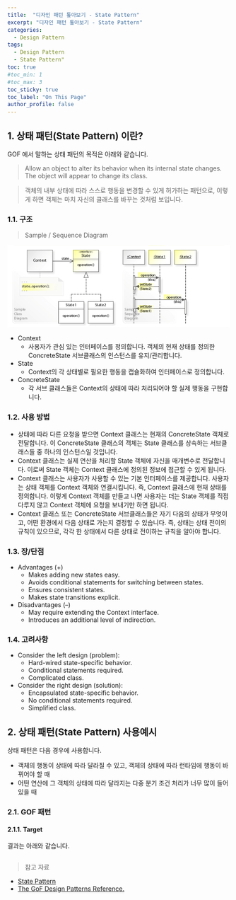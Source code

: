 ```yaml
---
title:  "디자인 패턴 톺아보기 - State Pattern"
excerpt: "디자인 패턴 톺아보기 - State Pattern"
categories:
  - Design Pattern
tags:
  - Design Pattern
  - State Pattern"
toc: true
#toc_min: 1
#toc_max: 3
toc_sticky: true
toc_label: "On This Page"
author_profile: false
---
```


## 1. 상태 패턴(State Pattern) 이란?

GOF 에서 말하는 상태 패턴의 목적은 아래와 같습니다.

> Allow an object to alter its behavior when its internal state changes. The object will appear to change its class.

> 객체의 내부 상태에 따라 스스로 행동을 변경할 수 있게 허가하는 패턴으로, 이렇게 하면 객체는 마치 자신의 클래스를 바꾸는 것처럼 보입니다.

### 1.1. 구조

> Sample / Sequence Diagram

![image](/assets/images/design_pattern/state_pattern.png)

* Context
  * 사용자가 관심 있는 인터페이스를 정의합니다. 객체의 현재 상태를 정의한 ConcreteState 서브클래스의 인스턴스를 유지/관리합니다.
* State
  * Context의 각 상태별로 필요한 행동을 캡슐화하여 인터페이스로 정의합니다.
* ConcreteState
  * 각 서브 클래스들은 Context의 상태에 따라 처리되어야 할 실제 행동을 구현합니다.

### 1.2. 사용 방법

* 상태에 따라 다른 요청을 받으면 Context 클래스는 현재의 ConcreteState 객체로 전달합니다. 이 ConcreteState 클래스의 객체는 State 클래스를 상속하는 서브클래스들 중 하나의 인스턴스일 것입니다.
* Context 클래스는 실제 연산을 처리할 State 객체에 자신을 매개변수로 전달합니다. 이로써 State 객체는 Context 클래스에 정의된 정보에 접근할 수 있게 됩니다.
* Context 클래스는 사용자가 사용할 수 있는 기본 인터페이스를 제공합니다. 사용자는 상태 객체를 Context 객체와 연결시킵니다. 즉, Context 클래스에 현재 상태를 정의합니다. 이렇게 Context 객체를 만들고 나면 사용자는 더는 State 객체를 직접 다루지 않고 Context 객체에 요청을 보내기만 하면 됩니다.
* Context 클래스 또는 ConcreteState 서브클래스들은 자기 다음의 상태가 무엇이고, 어떤 환경에서 다음 상태로 가는지 결정할 수 있습니다. 즉, 상태는 상태 전이의 규칙이 있으므로, 각각 한 상태에서 다른 상태로 전이하는 규칙을 알아야 합니다.

### 1.3. 장/단점

* Advantages (+)
    * Makes adding new states easy.
    * Avoids conditional statements for switching between states.
    * Ensures consistent states.
    * Makes state transitions explicit.
* Disadvantages (–)
    * May require extending the Context interface.
    * Introduces an additional level of indirection.

### 1.4. 고려사항

* Consider the left design (problem):
    * Hard-wired state-specific behavior.   
    * Conditional statements required.
    * Complicated class.
* Consider the right design (solution):
    * Encapsulated state-specific behavior.
    * No conditional statements required.
    * Simplified class.

## 2. 상태 패턴(State Pattern) 사용예시

상태 패턴은 다음 경우에 사용합니다.

* 객체의 행동이 상태에 따라 달라질 수 있고, 객체의 상태에 따라 런타임에 행동이 바뀌어야 할 때
* 어떤 연산에 그 객체의 상태에 따라 달라지는 다중 분기 조건 처리가 너무 많이 들어 있을 때

### 2.1. GOF 패턴

#### 2.1.1. Target

결과는 아래와 같습니다.

```
```

> 참고 자료

* [State Pattern](https://en.wikipedia.org/wiki/State_pattern)
* [The GoF Design Patterns Reference.](http://w3sdesign.com/index0100.php)
